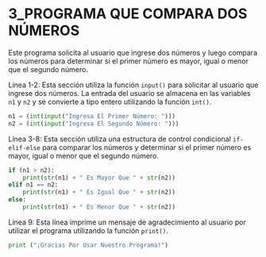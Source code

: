 # 3_PROGRAMA QUE COMPARA DOS NÚMEROS
Este programa solicita al usuario que ingrese dos números y luego compara los números para determinar si el primer número es mayor, igual o menor que el segundo número.

Línea 1-2: Esta sección utiliza la función `input()` para solicitar al usuario que ingrese dos números. La entrada del usuario se almacena en las variables `n1` y `n2` y 
se convierte a tipo entero utilizando la función `int()`.

```python
n1 = (int(input("Ingresa El Primer Número: ")))
n2 = (int(input("Ingresa El Segundo Número: ")))
```

Línea 3-8: Esta sección utiliza una estructura de control condicional `if-elif-else` para comparar los números y determinar si el primer número es mayor, igual o menor que 
el segundo número.

```python
if (n1 > n2):
    print(str(n1) + " Es Mayor Que " + str(n2))
elif n1 == n2:
    print(str(n1) + " Es Igual Que " + str(n2))
else:
    print(str(n1) + " Es Menor Que " + str(n2))
```

Línea 9: Esta línea imprime un mensaje de agradecimiento al usuario por utilizar el programa utilizando la función `print()`.

```python
print ("¡Gracias Por Usar Nuestro Programa!")
```
